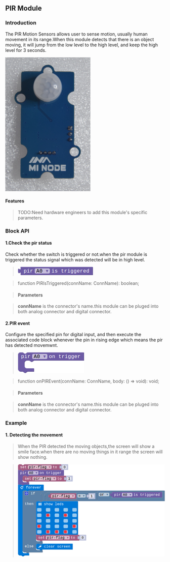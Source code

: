 ## PIR Module

### Introduction

The PIR Motion Sensors allows user to sense motion, usually human movement in its range.When this module detects that there is an object moving, it will jump from the low level to the high level, and keep the high level for 3 seconds.

![module_pic](./image/modules/PIR.png)

#### Features

> TODO:Need hardware engineers to add this module's specific parameters.

### Block API

#### 1.Check the pir status

Check whether the switch is triggered or not.when the pir module is triggered the status signal which was detected will be in high level.

> ![pic1](./image/PIR/pir-status.png)

> function PIRIsTriggered(connName: ConnName): boolean;

> #### Parameters

> **connName** is the connector's name.this module can be pluged into both analog connector and digital connector.

#### 2.PIR event

Configure the specified pin for digital input, and then execute the associated code block whenever the pin in rising edge which means the pir has detected movemwnt.

> ![pic2](./image/PIR/pir-event.png)

> function onPIREvent(connName: ConnName, body: () => void): void;

> #### Parameters

> **connName** is the connector's name.this module can  be pluged into both analog connector and digital connector.

### Example

#### 1. Detecting the movement

> When the PIR detected the moving objects,the screen will show a smile face.when there are no moving things in it range the screen will show nothing.

> ![pic2](./image/PIR/pir-exam1.png)


